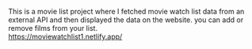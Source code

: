 This is a movie list project where I fetched movie watch list data from an external API and then displayed the data on the website. you can add or remove films from your list.  
                             https://moviewatchlist1.netlify.app/     
 
